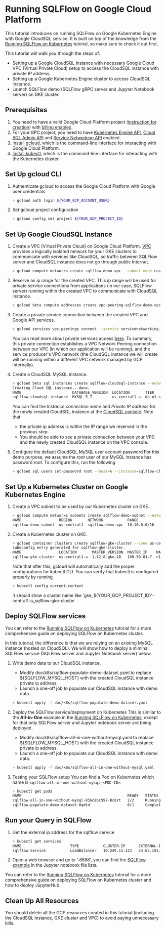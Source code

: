 # Running SQLFlow on Google Cloud Platform

This tutorial introduces on running SQLFlow on Google Kubernetes Engine with
Google CloudSQL service. It is built on top of the knowledge from the [Running SQLFlow on Kubernetes](/doc/run_on_kubernetes.md)
tutorial, so make sure to check it out first.

This tutorial will walk you through the steps of:
- Setting up a Google CloudSQL instance with necessary Google Cloud VPC (Virtual
  Private Cloud) setup to access the CloudSQL instance with private IP address.
- Setting up a Google Kubernetes Engine cluster to access CloudSQL Instance.
- Launch SQLFlow demo (SQLFlow gRPC server and Jupyter Notebook server) on GKE cluster.

## Prerequisites

1. You need to have a valid Google Cloud Platform project ([instruction for creation](https://medium.com/google-cloud/how-to-create-cloud-platform-projects-using-the-google-cloud-platform-console-e6f2cb95b467))
   with [billing enabled](https://cloud.google.com/billing/docs/how-to/manage-billing-account).
1. For your GPC project, you need to have [Kubernetes Engine API](https://console.cloud.google.com/apis/library/container.googleapis.com?q=Kunertenes),
   [Cloud SQL Admin API](https://console.cloud.google.com/apis/library/sqladmin.googleapis.com?q=Cloud%20SQL%20Admin)
   and [Service Networking API](https://console.cloud.google.com/apis/library/servicenetworking.googleapis.com?q=Service%20Networking)
   enabled.
1. [Install gcloud](https://cloud.google.com/sdk/gcloud/), which is the command-line interface for interacting with Google Cloud Platform.
1. [Install kubectl](https://kubernetes.io/docs/tasks/tools/install-kubectl/), which is the command-line interface for interacting with the Kubernetes cluster.

## Set Up gcloud CLI

1. Authenticate gcloud to access the Google Cloud Platform with Google user
   credentials
    ``` bash
    > gcloud auth login ${YOUR_GCP_ACCOUNT_USER}
    ```
1. Set gcloud project configuration
    ``` bash
    > gcloud config set project ${YOUR_GCP_PROJECT_ID}
    ```

## Set Up Google CloudSQL Instance

1. Create a VPC (Virtual Private Cloud) on Google Cloud Platform. [VPC](https://cloud.google.com/vpc/docs/overview)
   provides a logically isolated network for your GKE clusters to communicate
   with services like CloudSQL, so traffic between SQLFlow server and CloudSQL
   instance does not go through public Internet.
    ``` bash
    > gcloud compute networks create sqlflow-demo-vpc --subnet-mode custom
    ```

1. Reserve an ip range for the created VPC. This ip range will be used for private service
   connections from applications (in our case, SQLFlow server) running within the created VPC
   to communicate with CloudSQL instance.
    ``` bash
    > gcloud beta compute addresses create vpc-peering-sqlflow-demo-vpc --global --purpose VPC_PEERING --description="For sqlflow with cloudsql private connection" --addresses 10.20.0.0 --prefix-length 16 --network sqlflow-demo-vpc
    ```

1. Create a private service connection between the created VPC and Google API services.
    ``` bash
    > gcloud services vpc-peerings connect --service servicenetworking.googleapis.com --ranges vpc-peering-sqlflow-demo-vpc --network sqlflow-demo-vpc
    ```

    You can read more about private services access [here](https://cloud.google.com/vpc/docs/configure-private-services-access).
    To summary, this private connection establishes a VPC Network Peering
    connection between our VPC (in which our application will be running), and
    the service producer's VPC network (the CloudSQL instance we will create
    will be running within a different VPC network managed by GCP internally).

1. Create a CloudSQL MySQL instance.
    ``` bash
    > gcloud beta sql instances create sqlflow-cloudsql-instance --network sqlflow-demo-vpc --no-assign-ip --tier db-n1-standard-2 --region us-central1
    Creating Cloud SQL instance...done.
    NAME                       DATABASE_VERSION  LOCATION       TIER              PRIMARY_ADDRESS  PRIVATE_ADDRESS  STATUS
    sqlflow-cloudsql-instance  MYSQL_5_7         us-central1-a  db-n1-standard-2  -                10.20.0.3        RUNNABLE
    ```

    You can find the *Instance connection name* and *Private IP address* for the
    newly created CloudSQL instance at the [CloudSQL console](https://console.cloud.google.com/sql/instances/sqlflow-cloudsql-instance/overview).
    Note that
    - the private ip address is within the IP range we reserved in the previous step.
    - You should be able to see a private connection between your VPC and the
      newly created CloudSQL instance on the VPC console.

1. Configure the default CloudSQL MySQL user account password
   For this demo purpose, we assume the *root* user of our MySQL instance has
   password *root*. To configure this, run the following:
    ``` bash
    > gcloud sql users set-password root --host=% --instance=sqlflow-cloudsql-instance --password=root
    ```


## Set Up a Kubernetes Cluster on Google Kubernetes Engine

1. Create a VPC subnet to be used by our Kubernetes cluster on GKE.
    ``` bash
    > gcloud compute networks subnets create sqlflow-demo-subnet --network sqlflow-demo-vpc --region us-central1 --range 10.10.0.0/16
    NAME                 REGION       NETWORK           RANGE
    sqlflow-demo-subnet  us-central1  sqlflow-demo-vpc  10.10.0.0/16
    ```

1. Create a Kubernetes cluster on GKE.
    ``` bash
    > gcloud container clusters create sqlflow-gke-cluster --zone us-central1-a --num-nodes 3 --network sqlflow-demo-vpc --subnetwork sqlflow-demo-subnet
    kubeconfig entry generated for sqlflow-gke-cluster.
    NAME                 LOCATION       MASTER_VERSION  MASTER_IP    MACHINE_TYPE   NODE_VERSION   NUM_NODES  STATUS
    sqlflow-gke-cluster  us-central1-a  1.12.8-gke.10   108.50.81.7  n1-standard-1  1.12.8-gke.10  3          RUNNING
    ```

    Note that after this, gcloud will automatically add the proper
    configurations for kubectl CLI. You can verify that kubectl is configured properly by running
    ``` bash
    > kubectl config current-context
    ```
    It should show a cluster name like 'gke_${YOUR_GCP_PROJECT_ID}'-central1-a_sqlflow-gke-cluster


## Deploy SQLFlow services

You can refer to the [Running SQLFlow on Kubernetes](/doc/run_on_kubernetes.md)
tutorial for a more comprehensive guide on deploying SQLFlow on Kubernetes
cluster.

In this tutorial, the difference is that we are relying on an existing MySQL
instance (hosted on CloudSQL). We will show how to deploy a miminal SQLFlow
service (SQLFlow server and Jupyter Notebook server) below.

1. Write demo data to our CloudSQL instance.
   - Modify doc/k8s/sqlflow-populate-demo-dataset.yaml to replace ${SQLFLOW_MYSQL_HOST}
     with the created CloudSQL instance private ip address.
   - Launch a one-off job to populate our CloudSQL instance with demo data.
    ``` bash
    > kubectl apply -f doc/k8s/sqlflow-populate-demo-dataset.yaml
    ```

1. Deploy the SQLFlow service/deployment on Kubernetes
   This is similar to the **All-in-One** example in the [Running SQLFlow on Kubernetes](/doc/run_on_kubernetes.md),
   except for that only SQLFlow server and Jupyter notebook server are being
   deployed.
   - Modify doc/k8s/sqlflow-all-in-one-without-mysql.yaml to replace ${SQLFLOW_MYSQL_HOST}
     with the created CloudSQL instance private ip address.
   - Launch a one-off job to populate our CloudSQL instance with demo data.
    ``` bash
    > kubectl apply -f doc/k8s/sqlflow-all-in-one-without-mysql.yaml
    ```

1. Testing your SQLFlow setup
    You can find a Pod on Kubernetes which name is `sqlflow-all-in-one-without-mysql-<POD-ID>`:
    ``` bash
    > kubectl get pods
    NAME                                                READY   STATUS      RESTARTS   AGE
    sqlflow-all-in-one-without-mysql-856c8bc597-8c8zt   2/2     Running     0          4m5s
    sqlflow-populate-demo-dataset-8qdtd                 0/1     Completed   0          9m30s
    ```

## Run your Query in SQLFlow

1. Get the external ip address for the sqlflow service
    ``` bash
    > kubectl get services
    NAME                      TYPE           CLUSTER-IP      EXTERNAL-IP     PORT(S)          AGE
    sqlflow-service           LoadBalancer   10.249.11.123   34.65.192.101   8888:32761/TCP   24h
    ```

1. Open a web browser and go to '<EXTERNAL-IP>:8888', you can find the [SQLFlow example](/example/jupyter/example.ipynb) in the Jupyter notebook file lists.

You can refer to the [Running SQLFlow on Kubernetes](/doc/run_on_kubernetes.md)
tutorial for a more comprehensive guide on deploying SQLFlow on Kubernetes
cluster and how to deploy JupyterHub.


## Clean Up All Resources

You should delete all the GCP resources created in this tutorial (including the
CloudSQL instance, GKE cluster and VPC) to avoid paying unnecessary bills.
